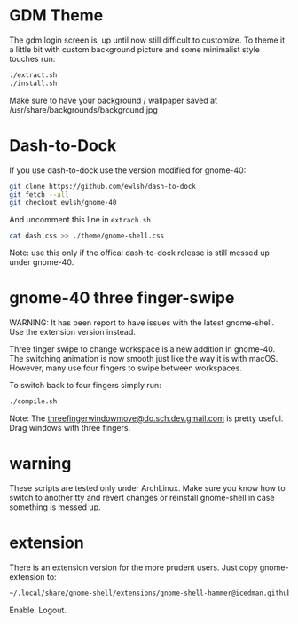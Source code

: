 # GDM Theme

The gdm login screen is, up until now still difficult to customize.
To theme it a little bit with custom background picture and some minimalist style touches run:

```sh
./extract.sh
./install.sh
```

Make sure to have your background / wallpaper saved at /usr/share/backgrounds/background.jpg

# Dash-to-Dock

If you use dash-to-dock use the version modified for gnome-40:

```sh
git clone https://github.com/ewlsh/dash-to-dock
git fetch --all
git checkout ewlsh/gnome-40
```

And uncomment this line in `extrach.sh`

```sh
cat dash.css >> ./theme/gnome-shell.css
```

Note: use this only if the offical dash-to-dock release is still messed up under gnome-40.

# gnome-40 three finger-swipe

WARNING: It has been report to have issues with the latest gnome-shell. Use the extension version instead.

Three finger swipe to change workspace is a new addition in gnome-40. The switching animation is now smooth just like the way it is with macOS. However, many use four fingers to swipe between workspaces.

To switch back to four fingers simply run:

```sh
./compile.sh
```
Note: 
The threefingerwindowmove@do.sch.dev.gmail.com is pretty useful. Drag windows with three fingers.

# warning
These scripts are tested only under ArchLinux. Make sure you know how to switch to another tty and revert changes or reinstall gnome-shell in case something is messed up.


# extension
There is an extension version for the more prudent users. Just copy gnome-extension to:

```sh
~/.local/share/gnome-shell/extensions/gnome-shell-hammer@icedman.github.com
``` 

Enable. Logout.
